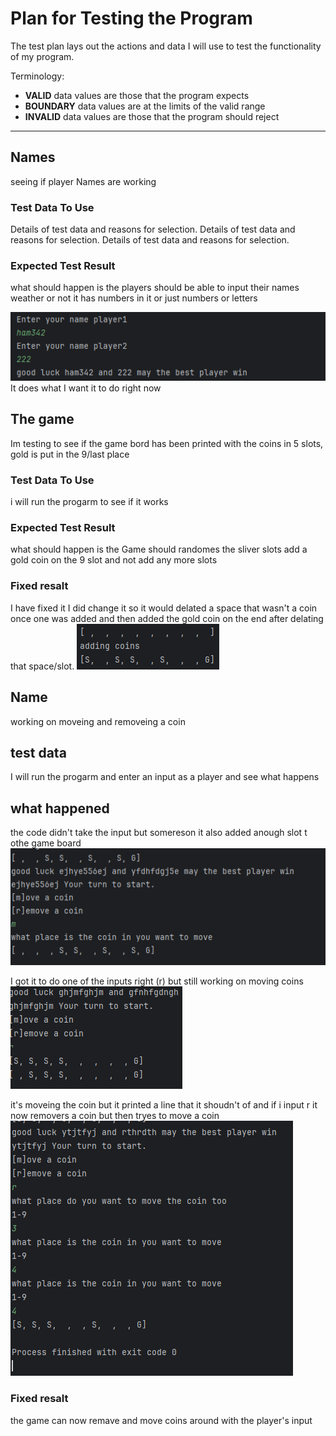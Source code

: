 # Plan for Testing the Program

The test plan lays out the actions and data I will use to test the functionality of my program.

Terminology:

- **VALID** data values are those that the program expects
- **BOUNDARY** data values are at the limits of the valid range
- **INVALID** data values are those that the program should reject

---

## Names

seeing if player Names are working

### Test Data To Use

Details of test data and reasons for selection. Details of test data and reasons for selection. Details of test data and reasons for selection.

### Expected Test Result

what should happen is the players should be
able to input their names weather or not it has 
numbers in it or just numbers or letters 

![img.png](img.png)
 It does what I want it to do right now 


## The game

Im testing to see if the game bord has been printed 
with the coins in 5 slots, gold is put in the 9/last place

### Test Data To Use
i will run the progarm to see if it works

### Expected Test Result

what should happen is the Game should randomes the sliver slots add a gold coin on the 9 slot and not
add any more slots
### Fixed resalt
I have fixed it I did change it so it would delated a space that wasn't a coin once one was added
and then added the gold coin on the end after delating that space/slot.
![img_4.png](img_4.png)


## Name 
working on moveing and removeing a coin

## test data 
I will run the progarm and enter an input as a player and see what happens


## what happened
the code didn't take the input but somereson it also added 
anough slot t othe game board
![img_7.png](img_7.png)

I got it to do one of the inputs right (r)
but still working on moving coins 
![img_8.png](img_8.png)

it's moveing the coin but it printed a line that it shoudn't of
and if i input r it now removers a coin but then tryes to move a coin
![img_9.png](img_9.png)

### Fixed resalt 
the game can now remave and move coins around with the player's input